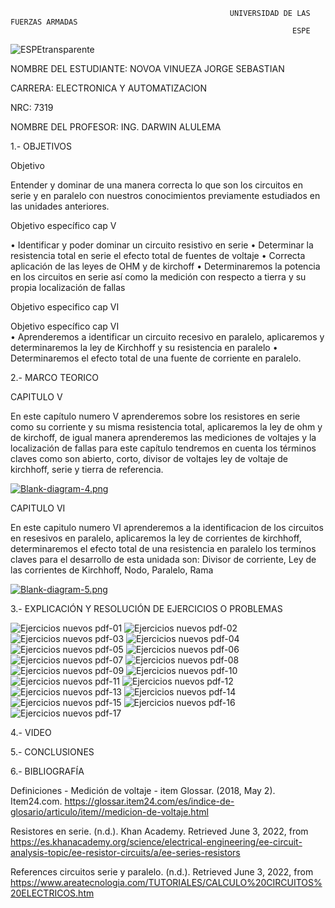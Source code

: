                                                      UNIVERSIDAD DE LAS FUERZAS ARMADAS 
                                                                   ESPE
                                      

![ESPEtransparente](https://user-images.githubusercontent.com/105685180/171860171-cabf01dd-6a37-4fbb-9367-304126736273.png)




NOMBRE DEL ESTUDIANTE: NOVOA VINUEZA JORGE SEBASTIAN 
  
CARRERA: ELECTRONICA Y AUTOMATIZACION 

NRC: 7319

NOMBRE DEL PROFESOR: ING. DARWIN ALULEMA



1.- OBJETIVOS 

Objetivo

Entender y dominar de una manera correcta lo que son los circuitos en serie y en paralelo con nuestros conocimientos previamente estudiados en las unidades anteriores. 

Objetivo específico cap V

•	Identificar y poder dominar un circuito resistivo en serie 
•	Determinar la resistencia total en serie  el efecto total de fuentes de voltaje
•	Correcta aplicación de las leyes de OHM y de kirchoff
•	Determinaremos la potencia en los circuitos en serie así como la medición con respecto a tierra y su propia localización de fallas 

Objetivo especifico cap VI

Objetivo específico cap VI						
•	Aprenderemos a identificar un circuito recesivo en paralelo, aplicaremos y determinaremos la ley de Kirchhoff y su resistencia en paralelo 
•	Determinaremos el efecto total de una fuente de corriente en paralelo.


2.- MARCO TEORICO 

CAPITULO V

En este capítulo numero V aprenderemos sobre los resistores en serie como su corriente y su misma resistencia total, aplicaremos la ley de ohm y de kirchoff, de igual manera aprenderemos las mediciones de voltajes y la localización de fallas para este capítulo tendremos en cuenta los términos claves como son abierto, corto, divisor de voltajes ley de voltaje de kirchhoff, serie y tierra de referencia.

[![Blank-diagram-4.png](https://i.postimg.cc/N03w2wf9/Blank-diagram-4.png)](https://postimg.cc/Lq3WGwP2)

CAPITULO VI

En este capitulo numero VI aprenderemos a la identificacion de los circuitos en resesivos en paralelo, aplicaremos la ley de corrientes de kirchhoff, determinaremos el efecto total de una resistencia en paralelo los terminos claves para el desarrollo de esta unidada son: Divisor de corriente, Ley de las corrientes de Kirchhoff, Nodo, Paralelo, Rama

[![Blank-diagram-5.png](https://i.postimg.cc/DztN1B2p/Blank-diagram-5.png)](https://postimg.cc/67fzXV4C)

3.- EXPLICACIÓN Y RESOLUCIÓN DE EJERCICIOS O PROBLEMAS

![Ejercicios nuevos pdf-01](https://user-images.githubusercontent.com/105685180/171860692-b7612e93-a1a1-4981-a3b2-da1a9388a784.png)
![Ejercicios nuevos pdf-02](https://user-images.githubusercontent.com/105685180/171860694-78d4a9f2-b8a3-46f1-a338-2368c1502b18.png)
![Ejercicios nuevos pdf-03](https://user-images.githubusercontent.com/105685180/171860696-14285838-33bd-458c-9304-7f1bb741b5ef.png)
![Ejercicios nuevos pdf-04](https://user-images.githubusercontent.com/105685180/171860697-ea4b566b-4a8b-4eb8-9c51-1a11c02434dc.png)
![Ejercicios nuevos pdf-05](https://user-images.githubusercontent.com/105685180/171860698-28da1498-0faf-46f2-abdc-76b22310440e.png)
![Ejercicios nuevos pdf-06](https://user-images.githubusercontent.com/105685180/171860701-421b5694-f02b-411e-bf38-a0abd5a0eef4.png)
![Ejercicios nuevos pdf-07](https://user-images.githubusercontent.com/105685180/171860703-ea8fcc04-e21a-473f-9222-f97edcc49b72.png)
![Ejercicios nuevos pdf-08](https://user-images.githubusercontent.com/105685180/171860706-792b5f5e-d374-4d60-9440-802fb03f6239.png)
![Ejercicios nuevos pdf-09](https://user-images.githubusercontent.com/105685180/171860708-f319fc7c-7684-42f7-b5f0-081cab2a1090.png)
![Ejercicios nuevos pdf-10](https://user-images.githubusercontent.com/105685180/171860709-0b84458c-047e-4edf-837d-dd8af9e245e2.png)
![Ejercicios nuevos pdf-11](https://user-images.githubusercontent.com/105685180/171860710-20d60927-7c01-45f9-805e-45d51c7b8eff.png)
![Ejercicios nuevos pdf-12](https://user-images.githubusercontent.com/105685180/171860712-ad56d5f9-777a-4cc7-89d4-5e26d338ad49.png)
![Ejercicios nuevos pdf-13](https://user-images.githubusercontent.com/105685180/171860716-731f684a-116e-42aa-adcd-99a4d7b75468.png)
![Ejercicios nuevos pdf-14](https://user-images.githubusercontent.com/105685180/171860717-89be046c-ce5b-45b6-a656-04df8ab0699a.png)
![Ejercicios nuevos pdf-15](https://user-images.githubusercontent.com/105685180/171860719-59e59c50-57e5-47c4-a299-f5f7c666039d.png)
![Ejercicios nuevos pdf-16](https://user-images.githubusercontent.com/105685180/171860721-66f5dbb1-d30f-4751-968f-78ad372e51c1.png)
![Ejercicios nuevos pdf-17](https://user-images.githubusercontent.com/105685180/171860723-87fbf168-5515-48c6-a559-51446a7305bf.png)


4.- VIDEO



5.- CONCLUSIONES




6.- BIBLIOGRAFÍA


Definiciones - Medición de voltaje - item Glossar. (2018, May 2). Item24.com. https://glossar.item24.com/es/indice-de-glosario/articulo/item//medicion-de-voltaje.html

Resistores en serie. (n.d.). Khan Academy. Retrieved June 3, 2022, from https://es.khanacademy.org/science/electrical-engineering/ee-circuit-analysis-topic/ee-resistor-circuits/a/ee-series-resistors

References
circuitos serie y paralelo. (n.d.). Retrieved June 3, 2022, from https://www.areatecnologia.com/TUTORIALES/CALCULO%20CIRCUITOS%20ELECTRICOS.htm

